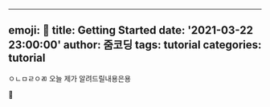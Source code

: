 ---
emoji: 🧢
title: Getting Started
date: '2021-03-22 23:00:00'
author: 줌코딩
tags: tutorial
categories: tutorial
---
 
 
 ㅇㄴㅁㄹㅇㄻ
 오늘 제가 알려드릴내용은용
 
 🍒

